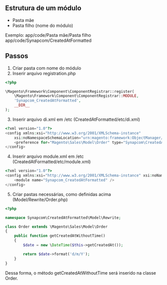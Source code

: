 ## Estrutura de um módulo
- Pasta mãe
- Pasta filho (nome do módulo)

Exemplo:
app/code/Pasta mãe/Pasta filho
app/code/Synapcom/CreatedAtFormatted

## Passos
1. Criar pasta com nome do módulo
2. Inserir arquivo registration.php
```php
<?php

\Magento\Framework\Component\ComponentRegistrar::register(
    \Magento\Framework\Component\ComponentRegistrar::MODULE,
    'Synapcom_CreatedAtFormatted',
    __DIR__
);
```
3. Inserir arquivo di.xml em /etc (CreatedAtFormatted/etc/di.xml)
```php
<?xml version="1.0"?>
<config xmlns:xsi="http://www.w3.org/2001/XMLSchema-instance"
    xsi:noNamespaceSchemaLocation="urn:magento:framework:ObjectManager/etc/config.xsd">
    <preference for="Magento\Sales\Model\Order" type="Synapcom\CreatedAtFormatted\Model\Rewrite\Order" />
</config>
```
4. Inserir arquivo module.xml em /etc (CreatedAtFormatted/etc/module.xml)
```php
<?xml version="1.0"?>
<config xmlns:xsi="http://www.w3.org/2001/XMLSchema-instance" xsi:noNamespaceSchemaLocation="urn:magento:framework:Module/etc/module.xsd">
    <module name="Synapcom_CreatedAtFormatted" />
</config>
```
5. Criar pastas necessárias, como definidas acima (Model/Rewrite/Order.php)
```php
<?php

namespace Synapcom\CreatedAtFormatted\Model\Rewrite;

class Order extends \Magento\Sales\Model\Order
{
    public function getCreatedAtWithoutTime()
    {
        $date = new \DateTime($this->getCreatedAt());

        return $date->format('d/m/Y'); 
    }
}
```

Dessa forma, o método getCreatedAtWithoutTime será inserido na classe Order.